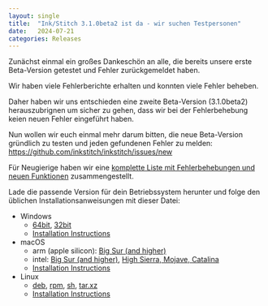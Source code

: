 ```yaml
---
layout: single
title:  "Ink/Stitch 3.1.0beta2 ist da - wir suchen Testpersonen"
date:   2024-07-21
categories: Releases
---
```

Zunächst einmal ein großes Dankeschön an alle, die bereits unsere erste Beta-Version getestet und Fehler zurückgemeldet haben.

Wir haben viele Fehlerberichte erhalten und konnten viele Fehler beheben.

Daher haben wir uns entschieden eine zweite Beta-Version (3.1.0beta2) herauszubrignen um sicher zu gehen, dass wir bei der Fehlerbehebung keien neuen Fehler eingeführt haben.

Nun wollen wir euch einmal mehr darum bitten, die neue Beta-Version gründlich zu testen und jeden gefundenen Fehler zu melden: <https://github.com/inkstitch/inkstitch/issues/new>

Für Neugierige haben wir eine [komplette Liste mit Fehlerbehebungen und neuen Funktionen](/upcoming) zusammengestellt.

Lade die passende Version für dein Betriebssystem herunter und folge den üblichen Installationsanweisungen mit dieser Datei:

* Windows
  * [64bit](https://github.com/inkstitch/inkstitch/releases/download/dev-build-v3.1.0beta2/inkstitch-v3.1.0beta2-windows-64bit.exe), [32bit](https://github.com/inkstitch/inkstitch/releases/download/dev-build-v3.1.0beta2/inkstitch-v3.1.0beta2-windows-32bit.exe)
  * [Installation Instructions](/docs/install-windows/)
* macOS
  * arm (apple silicon): [Big Sur (and higher)](https://github.com/inkstitch/inkstitch/releases/download/dev-build-v3.1.0beta2/inkstitch-v3.1.0beta2-osx-arm64.pkg)
  * intel: [Big Sur (and higher)](https://github.com/inkstitch/inkstitch/releases/download/dev-build-v3.1.0beta2/inkstitch-v3.1.0beta2-osx-x86_64.pkg), [High Sierra, Mojave, Catalina](https://github.com/inkstitch/inkstitch/releases/download/dev-build-v3.1.0beta2/inkstitch-3.1.0beta2-macOS-high-sierra-catalina-osx-x86_64.pkg)
  * [Installation Instructions](/docs/install-macos/)
* Linux
  * [deb](https://github.com/inkstitch/inkstitch/releases/download/dev-build-v3.1.0beta2/inkstitch_0.0.1.v3.1.0beta2_amd64.deb), [rpm](https://github.com/inkstitch/inkstitch/releases/download/dev-build-v3.1.0beta2/inkstitch-0.0.1_v3.1.0beta2-1.x86_64.rpm), [sh](https://github.com/inkstitch/inkstitch/releases/download/dev-build-v3.1.0beta2/inkstitch-0.0.1-v3.1.0beta2-linux.sh), [tar.xz](https://github.com/inkstitch/inkstitch/releases/download/dev-build-v3.1.0beta2/inkstitch-0.0.1-v3.1.0beta2-linux.tar.xz)
  * [Installation Instructions](/docs/install-linux/)
